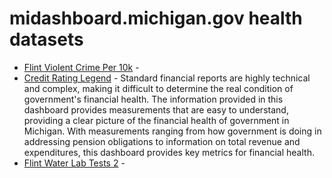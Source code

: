 # midashboard.michigan.gov health datasets
* [Flint Violent Crime Per 10k](https://midashboard.michigan.gov/d/wy3a-ybk2) - 
* [Credit Rating Legend](https://midashboard.michigan.gov/d/342a-hnw3) - Standard financial reports are highly technical and complex, making it difficult to determine the real condition of government's financial health. The information provided in this dashboard provides measurements that are easy to understand, providing a clear picture of the financial health of government in Michigan. With measurements ranging from how government is doing in addressing pension obligations to information on total revenue and expenditures, this dashboard provides key metrics for financial health.
* [Flint Water Lab Tests 2](https://midashboard.michigan.gov/d/ewyw-2h6e) - 
